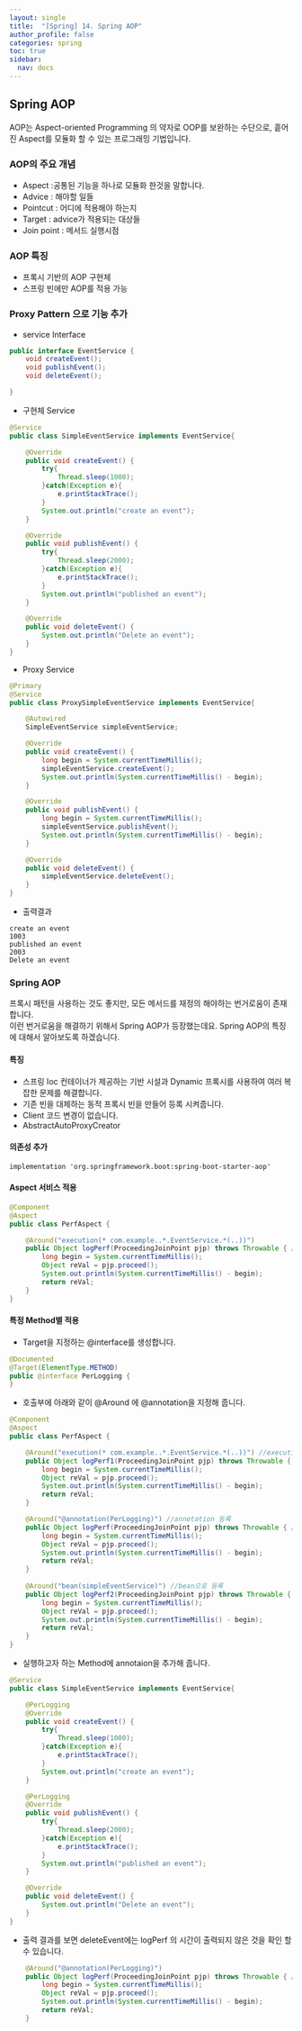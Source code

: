 ```yaml
---
layout: single
title:  "[Spring] 14. Spring AOP"
author_profile: false
categories: spring
toc: true
sidebar:
  nav: docs
---
```


## Spring AOP

AOP는 Aspect-oriented Programming 의 약자로 OOP를 보완하는 수단으로, 흩어진 Aspect를 모듈화 할 수 있는 프로그래밍 기법입니다.

### AOP의 주요 개념

- Aspect :공통된 기능을 하나로 모듈화 한것을 말합니다.
- Advice : 해야할 일들
- Pointcut : 어디에 적용해야 하는지
- Target : advice가 적용되는 대상들
- Join point : 메서드 실행시점

### AOP 특징

- 프록시 기반의 AOP 구현체
- 스프링 빈에만 AOP를 적용 가능



### Proxy Pattern 으로 기능 추가

- service Interface

```java
public interface EventService {
    void createEvent();
    void publishEvent();
    void deleteEvent();

}
```

- 구현체 Service

```java
@Service
public class SimpleEventService implements EventService{

    @Override
    public void createEvent() {
        try{
            Thread.sleep(1000);
        }catch(Exception e){
            e.printStackTrace();
        }
        System.out.println("create an event");
    }

    @Override
    public void publishEvent() {
        try{
            Thread.sleep(2000);
        }catch(Exception e){
            e.printStackTrace();
        }
        System.out.println("published an event");
    }

    @Override
    public void deleteEvent() {
        System.out.println("Delete an event");
    }
}
```

- Proxy Service

```java
@Primary
@Service
public class ProxySimpleEventService implements EventService{

    @Autowired
    SimpleEventService simpleEventService;

    @Override
    public void createEvent() {
        long begin = System.currentTimeMillis();
        simpleEventService.createEvent();
        System.out.println(System.currentTimeMillis() - begin);
    }

    @Override
    public void publishEvent() {
        long begin = System.currentTimeMillis();
        simpleEventService.publishEvent();
        System.out.println(System.currentTimeMillis() - begin);
    }

    @Override
    public void deleteEvent() {
        simpleEventService.deleteEvent();
    }
}
```

- 출력결과

```
create an event
1003
published an event
2003
Delete an event
```



### Spring AOP

프록시 패턴을 사용하는 것도 좋지만, 모든 메서드를 재정의 해야하는 번거로움이 존재 합니다.  
이런 번거로움을 해결하기 위해서 Spring AOP가 등장했는데요. Spring AOP의 특징에 대해서 알아보도록 하겠습니다.

#### 특징

- 스프링 Ioc 컨테이너가 제공하는 기반 시설과 Dynamic 프록시를 사용하여 여러 복잡한 문제를 해결합니다.
- 기존 빈을 대체하는 동적 프록시 빈을 만들어 등록 시켜줍니다.
- Client 코드 변경이 없습니다.
- AbstractAutoProxyCreator 

#### 의존성 추가

```
implementation 'org.springframework.boot:spring-boot-starter-aop'
```

#### Aspect 서비스 적용

```java
@Component
@Aspect
public class PerfAspect {

    @Around("execution(* com.example..*.EventService.*(..))")
    public Object logPerf(ProceedingJoinPoint pjp) throws Throwable { //Advice
        long begin = System.currentTimeMillis();
        Object reVal = pjp.proceed();
        System.out.println(System.currentTimeMillis() - begin);
        return reVal;
    }
}
```

#### 특정 Method별 적용

- Target을 지정하는 @interface를 생성합니다.

```java
@Documented
@Target(ElementType.METHOD)
public @interface PerLogging {
}
```

- 호출부에 아래와 같이 @Around 에 @annotation을 지정해 줍니다.

```java
@Component
@Aspect
public class PerfAspect {

    @Around("execution(* com.example..*.EventService.*(..))") //execution 등록
    public Object logPerf1(ProceedingJoinPoint pjp) throws Throwable { //Advice
        long begin = System.currentTimeMillis();
        Object reVal = pjp.proceed();
        System.out.println(System.currentTimeMillis() - begin);
        return reVal;
    }

    @Around("@annotation(PerLogging)") //annotation 등록
    public Object logPerf(ProceedingJoinPoint pjp) throws Throwable { //Advice
        long begin = System.currentTimeMillis();
        Object reVal = pjp.proceed();
        System.out.println(System.currentTimeMillis() - begin);
        return reVal;
    }
  
    @Around("bean(simpleEventService)") //bean으로 등록
    public Object logPerf2(ProceedingJoinPoint pjp) throws Throwable { //Advice
        long begin = System.currentTimeMillis();
        Object reVal = pjp.proceed();
        System.out.println(System.currentTimeMillis() - begin);
        return reVal;
    }
}
```

- 실행하고자 하는 Method에 annotaion을 추가해 줍니다.

```java
@Service
public class SimpleEventService implements EventService{

    @PerLogging
    @Override
    public void createEvent() {
        try{
            Thread.sleep(1000);
        }catch(Exception e){
            e.printStackTrace();
        }
        System.out.println("create an event");
    }

    @PerLogging
    @Override
    public void publishEvent() {
        try{
            Thread.sleep(2000);
        }catch(Exception e){
            e.printStackTrace();
        }
        System.out.println("published an event");
    }

    @Override
    public void deleteEvent() {
        System.out.println("Delete an event");
    }
}
```

- 출력 결과를 보면 deleteEvent에는 logPerf 의 시간이 출력되지 않은 것을 확인 할 수 있습니다.

```java
    @Around("@annotation(PerLogging)")
    public Object logPerf(ProceedingJoinPoint pjp) throws Throwable { //Advice
        long begin = System.currentTimeMillis();
        Object reVal = pjp.proceed();
        System.out.println(System.currentTimeMillis() - begin);
        return reVal;
    }
```

